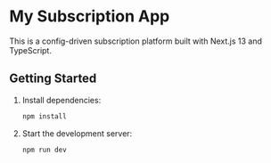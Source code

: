 # My Subscription App

This is a config-driven subscription platform built with Next.js 13 and TypeScript.

## Getting Started

1. Install dependencies:
   ```bash
   npm install
   ```
2. Start the development server:
   ```bash
   npm run dev
   ```
